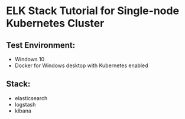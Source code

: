 # ELK Stack Tutorial for Single-node Kubernetes Cluster
  
## Test Environment: 
  - Windows 10
  - Docker for Windows desktop with Kubernetes enabled
## Stack:
  - elasticsearch
  - logstash
  - kibana
